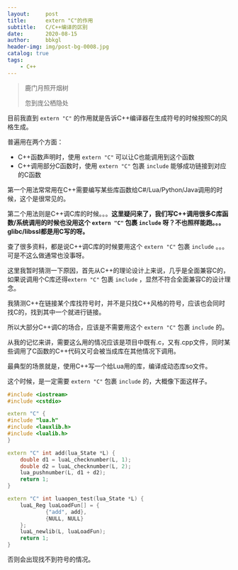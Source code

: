 ```yaml
---
layout:     post
title:      extern "C"的作用
subtitle:   C/C++编译的区别
date:       2020-08-15
author:     bbkgl
header-img: img/post-bg-0008.jpg
catalog: true
tags:
    - C++
---
```


> 鹿门月照开烟树
>
> 忽到庞公栖隐处

目前我直到 `extern "C"` 的作用就是告诉C++编译器在生成符号的时候按照C的风格生成。

普遍用在两个方面：

- C++函数声明时，使用 `extern "C"` 可以让C也能调用到这个函数
- C++调用部分C函数时，使用 `extern "C"` 包裹 `include` 能够成功链接到对应的C函数

第一个用法常常用在C++需要编写某些库函数给C#/Lua/Python/Java调用的时候，这个是很常见的。

第二个用法则是C++调C库的时候。。。**这里疑问来了，我们写C++调用很多C库函数/系统调用的时候也没用这个 `extern "C"` 包裹 `include` 呀？不也照样能跑。。。glibc/libssl都是用C写的呀。**

查了很多资料，都是说C++调C库的时候要用这个 `extern "C"` 包裹 `include` 。。。可是不这么做通常也没事呀。

这里我暂时猜测一下原因，首先从C++的理论设计上来说，几乎是全面兼容C的，如果说调用个C库还得`extern "C"` 包裹 `include` ，显然不符合全面兼容C的设计理念。

我猜测C++在链接某个库找符号时，并不是只找C++风格的符号，应该也会同时找C的，找到其中一个就进行链接。

所以大部分C++调C的场合，应该是不需要用这个 `extern "C"` 包裹 `include` 的。

从我的记忆来讲，需要这么用的情况应该是项目中既有.c，又有.cpp文件，同时某些调用了C函数的C++代码又可会被当成库在其他情况下调用。

最典型的场景就是，使用C++写一个给Lua用的库，编译成动态库so文件。

这个时候，是一定需要 `extern "C"` 包裹 `include` 的，大概像下面这样子。

```cpp
#include <iostream>
#include <cstdio>

extern "C" {
#include "lua.h"
#include <lauxlib.h>
#include <lualib.h>
}

extern "C" int add(lua_State *L) {
    double d1 = luaL_checknumber(L, 1);
    double d2 = luaL_checknumber(L, 2);
    lua_pushnumber(L, d1 + d2);
    return 1;
}

extern "C" int luaopen_test(lua_State *L) {
    luaL_Reg luaLoadFun[] = {
            {"add", add},
            {NULL, NULL}
    };
    luaL_newlib(L, luaLoadFun);
    return 1;
}
```

 否则会出现找不到符号的情况。